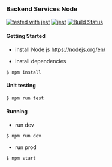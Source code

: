 ### Backend Services Node

[![tested with jest](https://img.shields.io/badge/tested_with-jest-99424f.svg)](https://github.com/facebook/jest) [![jest](https://jestjs.io/img/jest-badge.svg)](https://github.com/facebook/jest)
[![Build Status](https://travis-ci.org/piyelek/api.svg?branch=master)](https://travis-ci.org/piyelek/api)

#### Getting Started
- install Node js https://nodejs.org/en/

- install dependencies

```shell
$ npm install
```

#### Unit testing
```shell
$ npm run test
```

#### Running

- run dev
```shell
$ npm run dev
```

- run prod
```shell
$ npm start
```